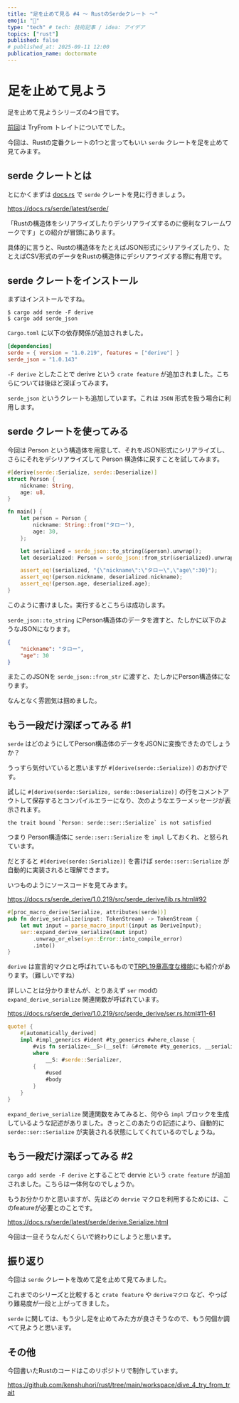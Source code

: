 ```yaml
---
title: "足を止めて見る #4 〜 RustのSerdeクレート 〜"
emoji: "🚶"
type: "tech" # tech: 技術記事 / idea: アイデア
topics: ["rust"]
published: false
# published_at: 2025-09-11 12:00
publication_name: doctormate
---
```


# 足を止めて見よう

足を止めて見ようシリーズの4つ目です。

[前回](https://zenn.dev/doctormate/articles/dive_3_try_from_trait)は TryFrom トレイトについてでした。

今回は、Rustの定番クレートの1つと言ってもいい `serde` クレートを足を止めて見てみます。

## serde クレートとは

とにかくまずは [docs.rs](https://docs.rs/) で `serde` クレートを見に行きましょう。

https://docs.rs/serde/latest/serde/

「Rustの構造体をシリアライズしたりデシリアライズするのに便利なフレームワークです」との紹介が冒頭にあります。

具体的に言うと、Rustの構造体をたとえばJSON形式にシリアライズしたり、たとえばCSV形式のデータをRustの構造体にデシリアライズする際に有用です。

## serde クレートをインストール

まずはインストールですね。

```console
$ cargo add serde -F derive
$ cargo add serde_json
```

`Cargo.toml` に以下の依存関係が追加されました。

```toml
[dependencies]
serde = { version = "1.0.219", features = ["derive"] }
serde_json = "1.0.143"
```

`-F derive` としたことで derive という `crate feature` が追加されました。こちらについては後ほど深ぼってみます。

`serde_json` というクレートも追加しています。これは `JSON` 形式を扱う場合に利用します。

## serde クレートを使ってみる

今回は Person という構造体を用意して、それをJSON形式にシリアライズし、さらにそれをデシリアライズして Person 構造体に戻すことを試してみます。

```rust
#[derive(serde::Serialize, serde::Deserialize)]
struct Person {
    nickname: String,
    age: u8,
}

fn main() {
    let person = Person {
        nickname: String::from("タロー"),
        age: 30,
    };

    let serialized = serde_json::to_string(&person).unwrap();
    let deserialized: Person = serde_json::from_str(&serialized).unwrap();

    assert_eq!(serialized, "{\"nickname\":\"タロー\",\"age\":30}");
    assert_eq!(person.nickname, deserialized.nickname);
    assert_eq!(person.age, deserialized.age);
}
```

このように書けました。実行するとこちらは成功します。

`serde_json::to_string` にPerson構造体のデータを渡すと、たしかに以下のようなJSONになります。

```json
{
    "nickname": "タロー",
    "age": 30
}
```

またこのJSONを `serde_json::from_str` に渡すと、たしかにPerson構造体になります。

なんとなく雰囲気は掴めました。

## もう一段だけ深ぼってみる #1

`serde` はどのようにしてPerson構造体のデータをJSONに変換できたのでしょうか？

うっすら気付いていると思いますが `#[derive(serde::Serialize)]` のおかげです。

試しに `#[derive(serde::Serialize, serde::Deserialize)]` の行をコメントアウトして保存するとコンパイルエラーになり、次のようなエラーメッセージが表示されます。

```
the trait bound `Person: serde::ser::Serialize` is not satisfied
```

つまり Person構造体に `serde::ser::Serialize` を `impl` しておくれ、と怒られています。

だとすると `#[derive(serde::Serialize)]` を書けば `serde::ser::Serialize` が自動的に実装されると理解できます。

いつものようにソースコードを見てみます。

https://docs.rs/serde_derive/1.0.219/src/serde_derive/lib.rs.html#92

```rust
#[proc_macro_derive(Serialize, attributes(serde))]
pub fn derive_serialize(input: TokenStream) -> TokenStream {
    let mut input = parse_macro_input!(input as DeriveInput);
    ser::expand_derive_serialize(&mut input)
        .unwrap_or_else(syn::Error::into_compile_error)
        .into()
}
```

`derive` は宣言的マクロと呼ばれているもので[TRPL19章高度な機能](https://doc.rust-jp.rs/book-ja/ch19-06-macros.html)にも紹介があります。（難しいですね）

詳しいことは分かりませんが、とりあえず `ser` modの `expand_derive_serialize` 関連関数が呼ばれています。

https://docs.rs/serde_derive/1.0.219/src/serde_derive/ser.rs.html#11-61

```rust
quote! {
    #[automatically_derived]
    impl #impl_generics #ident #ty_generics #where_clause {
        #vis fn serialize<__S>(__self: &#remote #ty_generics, __serializer: __S) -> #serde::__private::Result<__S::Ok, __S::Error>
        where
            __S: #serde::Serializer,
        {
            #used
            #body
        }
    }
}
```

`expand_derive_serialize` 関連関数をみてみると、何やら `impl` ブロックを生成しているような記述がありました。きっとこのあたりの記述により、自動的に `serde::ser::Serialize` が実装される状態にしてくれているのでしょうね。

## もう一段だけ深ぼってみる #2

`cargo add serde -F derive` とすることで dervie という `crate feature` が追加されました。こちらは一体何なのでしょうか。

もうお分かりかと思いますが、先ほどの `dervie` マクロを利用するためには、このfeatureが必要とのことです。

https://docs.rs/serde/latest/serde/derive.Serialize.html

今回は一旦そうなんだくらいで終わりにしようと思います。

## 振り返り

今回は `serde` クレートを改めて足を止めて見てみました。

これまでのシリーズと比較すると `crate feature` や `deriveマクロ` など、やっぱり難易度が一段と上がってきました。

`serde` に関しては、もう少し足を止めてみた方が良さそうなので、もう何個か調べて見ようと思います。

## その他

今回書いたRustのコードはこのリポジトリで制作しています。

https://github.com/kenshuhori/rust/tree/main/workspace/dive_4_try_from_trait

